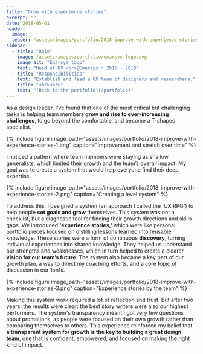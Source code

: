 ```yaml
---
title: "Grow with experience stories"
excerpt: ""
date: 2018-05-01
header:
  image:
  teaser: /assets/images/portfolio/2018-improve-with-experience-stories-1.png
sidebar:
  - title: "Role"
    image: /assets/images/portfolio/emarsys-logo.svg
    image_alt: "Emarsys logo"
    text: "Head of UX <br>@Emarsys ⊂ 2015 - 2018"
  - title: "Responsibilities"
    text: "Establish and lead a UX team of designers and researchers."
  - title: "<br><br>"
    text: "[Back to the portfolio](/portfolio)"
---
```


As a design leader, I've found that one of the most critical but challenging tasks is helping team members **grow and rise to ever-increasing challenges**, to go beyond the comfortable, and become a T-shaped specialist.

{% include figure image_path="assets/images/portfolio/2018-improve-with-experience-stories-1.png" caption="Improvement and stretch over time" %}

I noticed a pattern where team members were staying as shallow generalists, which limited their growth and the team’s overall impact. My goal was to create a system that would help everyone find their deep expertise.

{% include figure image_path="assets/images/portfolio/2018-improve-with-experience-stories-2.png" caption="Creating a level system" %}

To address this, I designed a system (an approach I called the 'UX RPG') to help people **set  goals and grow** themselves. This system was not a checklist, but a diagnostic tool for finding their growth directions and skills gaps. We introduced **'experience stories,'** which were like personal portfolio pieces focused on distilling lessons learned into reusable knowledge. These stories were a form of continuous **discovery**, turning individual experiences into shared knowledge. They helped us understand our strengths and weaknesses, which in turn helped to create a clearer **vision for our team’s future**. The system also became a key part of our growth plan, a way to direct my coaching efforts, and a core topic of discussion in our 1on1s.

{% include figure image_path="assets/images/portfolio/2018-improve-with-experience-stories-3.png" caption="Experience stories by the team" %}

Making this system work required a lot of reflection and trust. But after two years, the results were clear: the best story writers were also our highest performers. The system's transparency meant I got very few questions about promotions, as people were focused on their own growth rather than comparing themselves to others. This experience reinforced my belief that **a transparent system for growth is the key to building a great design team**, one that is confident, empowered, and focused on making the right kind of impact.